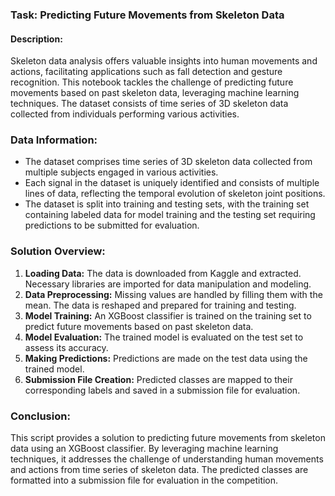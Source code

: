 ### Task: Predicting Future Movements from Skeleton Data

#### Description:
Skeleton data analysis offers valuable insights into human movements and actions, facilitating applications such as fall detection and gesture recognition. This notebook tackles the challenge of predicting future movements based on past skeleton data, leveraging machine learning techniques. The dataset consists of time series of 3D skeleton data collected from individuals performing various activities.

### Data Information:
- The dataset comprises time series of 3D skeleton data collected from multiple subjects engaged in various activities.
- Each signal in the dataset is uniquely identified and consists of multiple lines of data, reflecting the temporal evolution of skeleton joint positions.
- The dataset is split into training and testing sets, with the training set containing labeled data for model training and the testing set requiring predictions to be submitted for evaluation.

### Solution Overview:
1. **Loading Data:** The data is downloaded from Kaggle and extracted. Necessary libraries are imported for data manipulation and modeling.
2. **Data Preprocessing:** Missing values are handled by filling them with the mean. The data is reshaped and prepared for training and testing.
3. **Model Training:** An XGBoost classifier is trained on the training set to predict future movements based on past skeleton data.
4. **Model Evaluation:** The trained model is evaluated on the test set to assess its accuracy.
5. **Making Predictions:** Predictions are made on the test data using the trained model.
6. **Submission File Creation:** Predicted classes are mapped to their corresponding labels and saved in a submission file for evaluation.

### Conclusion:
This script provides a solution to predicting future movements from skeleton data using an XGBoost classifier. By leveraging machine learning techniques, it addresses the challenge of understanding human movements and actions from time series of skeleton data. The predicted classes are formatted into a submission file for evaluation in the competition.
